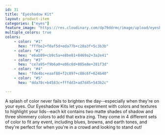 ```yaml
---
id: 31
title: "Eyeshadow Kit"
layout: product-item
categories: ["eyes"]
feature_image: "https://res.cloudinary.com/dp79ddrmc/image/upload/eyeshadowKit_hceiif.jpg"
multiple_colors: true
colors:
    - color: "#1"
      hex: "fffbe2+f0af5d+eda77b+c28a3f+5c3b3b"
    - color: "#2"
      hex: "e6ab89+cb9c5a+e8be81+8469a2+3a2e41"
    - color: "#3"
      hex: "ce7a95+f9b6a0+e06c8d+885e8e+281f3d"
    - color: "#4"
      hex: "fde4bc+eaaf88+f2c897+c88c6f+624b40"
    - color: "#5"
      hex: "dda78c+b4583c+fffdd3+ad7d45+543b2c"

---
```

A splash of color never fails to brighten the day--especially when they're on your eyes. Our Eyeshadow Kits let you experiment with colors and textures to highlight your lids--each kit contains two matte shades of shadow and three shimmery colors to add that extra zing. They come in 4 different sets of color to fit any event, including blues, browns, and earth tones, and they're perfect for when you're in a crowd and looking to stand out!